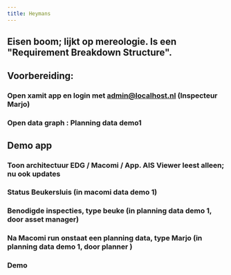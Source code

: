 ```yaml
---
title: Heymans
---
```


## Eisen boom; lijkt op mereologie. Is een "Requirement Breakdown Structure".
## Voorbereiding:
### Open xamit app en login met admin@localhost.nl (Inspecteur Marjo)
### Open data graph : Planning data demo1
## Demo app
### Toon architectuur EDG / Macomi / App. AIS Viewer leest alleen; nu ook updates
### Status Beukersluis (in macomi data demo 1)
### Benodigde inspecties, type beuke (in planning data demo 1, door asset manager)
### Na Macomi run onstaat een planning data, type Marjo (in planning data demo 1, door planner )
### Demo
